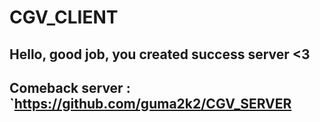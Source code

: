 # CGV_CLIENT
## Hello, good job, you created success server <3
## Comeback server : `https://github.com/guma2k2/CGV_SERVER
